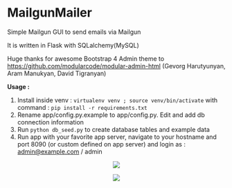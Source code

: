 # MailgunMailer
Simple Mailgun GUI to send emails via Mailgun

It is written in Flask with SQLalchemy(MySQL)

Huge thanks for awesome Bootstrap 4 Admin theme to https://github.com/modularcode/modular-admin-html (Gevorg Harutyunyan, Aram Manukyan, David Tigranyan)

**Usage :**  
1) Install inside venv : ``` virtualenv venv ; source venv/bin/activate ``` with command : ``` pip install -r requirements.txt ```  
2) Rename app/config.py.example to app/config.py. Edit and add db connection information  
3) Run ``` python db_seed.py ``` to create database tables and example data  
4) Run app with your favorite app server, navigate to your hostname and port 8090 (or custom defined on app server) and login as : admin@example.com / admin  

<p align="center">
<img src="https://s30.postimg.org/m1l879kg1/image.jpg"/>
</p>
<p align="center">
<img src="https://s30.postimg.org/pz8hwo79d/image.jpg"/>
</p>
